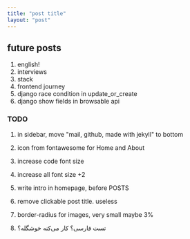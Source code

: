 ```yaml
---
title: "post title"
layout: "post"
---
```


## future posts
1. english!
2. interviews
3. stack
4. frontend journey
5. django race condition in update_or_create
6. django show fields in browsable api

### TODO
1. in sidebar, move "mail, github, made with jekyll" to bottom
2. icon from fontawesome for Home and About
3. increase code font size
4. increase all font size +2
5. write intro in homepage, before POSTS
6. remove clickable post title. useless
7. border-radius for images, very small maybe 3%

8. تست فارسی؟ کار می‌کنه خوشگله؟
